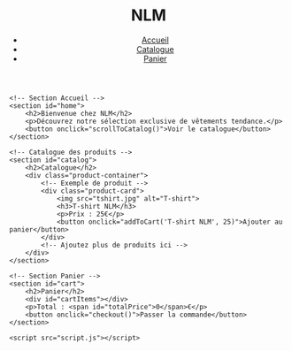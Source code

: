 <!DOCTYPE html>
<html lang="fr">
<head>
    <meta charset="UTF-8">
    <meta name="viewport" content="width=device-width, initial-scale=1.0">
    <title>NLM - Boutique en ligne de vêtements</title>
    <link rel="stylesheet" href="styles.css">
</head>
<body>
    <!-- Header -->
    <header>
        <div class="logo">
            <h1>NLM</h1>
        </div>
        <nav>
            <ul>
                <li><a href="#home">Accueil</a></li>
                <li><a href="#catalog">Catalogue</a></li>
                <li><a href="#cart">Panier</a></li>
            </ul>
        </nav>
    </header>

    <!-- Section Accueil -->
    <section id="home">
        <h2>Bienvenue chez NLM</h2>
        <p>Découvrez notre sélection exclusive de vêtements tendance.</p>
        <button onclick="scrollToCatalog()">Voir le catalogue</button>
    </section>

    <!-- Catalogue des produits -->
    <section id="catalog">
        <h2>Catalogue</h2>
        <div class="product-container">
            <!-- Exemple de produit -->
            <div class="product-card">
                <img src="tshirt.jpg" alt="T-shirt">
                <h3>T-shirt NLM</h3>
                <p>Prix : 25€</p>
                <button onclick="addToCart('T-shirt NLM', 25)">Ajouter au panier</button>
            </div>
            <!-- Ajoutez plus de produits ici -->
        </div>
    </section>

    <!-- Section Panier -->
    <section id="cart">
        <h2>Panier</h2>
        <div id="cartItems"></div>
        <p>Total : <span id="totalPrice">0</span>€</p>
        <button onclick="checkout()">Passer la commande</button>
    </section>

    <script src="script.js"></script>
</body>
</html>
